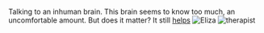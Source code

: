 Talking to an inhuman brain.
This brain seems to know too much,
an uncomfortable amount.
But does it matter?
It still [helps](https://www.youtube.com/watch?v=ZkTvw3usMw4)
![Eliza](https://www.computerhope.com/jargon/e/eliza-350.jpg)
![therapist](https://st.depositphotos.com/1695366/1394/v/950/depositphotos_13949550-stock-illustration-cartoon-computer-therapist.jpg)

